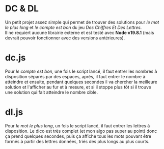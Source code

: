 # DC & DL

Un petit projet assez simple qui permet de trouver des solutions pour *le mot le plus long* et *le compte est bon* du jeu *Des Chiffres Et Des Lettres*.
<br>
Il ne requiert aucune librairie externe et est testé avec **Node v19.8.1** (mais devrait pouvoir fonctionner avec des versions antérieures).



# dc.js

Pour *le compte est bon*, une fois le script lancé, il faut entrer les nombres à disposition séparés par des espaces, après, il faut entrer le nombre à atteindre et ensuite, pendant quelques secondes il va chercher la meilleure solution et l'afficher au fur et à mesure, et si il stoppe plus tôt si il trouve une solution qui fait atteindre le nombre cible.



# dl.js

Pour *le mot le plus long*, un fois le script lancé, il faut entrer les lettres à disposition. Le dico est très complet (et mon algo pas super au point) donc ça prend quelques secondes, puis ça affiche tous les mots pouvant être formés à partir des lettres données, triés des plus longs au plus courts.